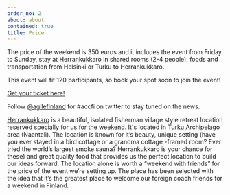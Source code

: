 ```yaml
---
order_no: 2
about: about
contained: true
title: Price
---
```


The price of the weekend is 350 euros and it includes the event from Friday to Sunday, stay at Herrankukkaro in shared rooms (2-4 people), foods and transportation from Helsinki or Turku to Herrankukkaro.

This event will fit 120 participants, so book your spot soon to join the event!

<a class="button buy-ticket" target="_blank" href="https://holvi.com/shop/agilefinland/">Get your ticket here!</a>

Follow [@agilefinland](https://twitter.com/agilefinland) for #accfi on twitter to stay tuned on the news.

[Herrankukkaro](http://herrankukkaro.visualizer360.com/) is a beautiful, isolated fisherman village style retreat location reserved specially for us for the weekend. It's located in Turku Archipelago area (Naantali). The location is known for it’s beauty, unique setting (have you ever stayed in a bird cottage or a grandma cottage -framed room? Ever tried the world’s largest smoke sauna? Herrankukkaro is your chance for these) and great quality food that provides us the perfect location to build our ideas forward. The location alone is worth a “weekend with friends” for the price of the event we’re setting up. The place has been selected with the idea that it’s the greatest place to welcome our foreign coach friends for a weekend in Finland.
